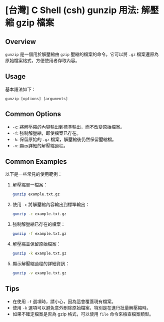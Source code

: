 # [台灣] C Shell (csh) gunzip 用法: 解壓縮 gzip 檔案

## Overview
`gunzip` 是一個用於解壓縮由 `gzip` 壓縮的檔案的命令。它可以將 `.gz` 檔案還原為原始檔案格式，方便使用者存取內容。

## Usage
基本語法如下：
```
gunzip [options] [arguments]
```

## Common Options
- `-c`: 將解壓縮的內容輸出到標準輸出，而不改變原始檔案。
- `-f`: 強制解壓縮，即使檔案已存在。
- `-k`: 保留原始的 `.gz` 檔案，解壓縮後仍然保留壓縮檔。
- `-v`: 顯示詳細的解壓縮過程。

## Common Examples
以下是一些常見的使用範例：

1. 解壓縮單一檔案：
   ```bash
   gunzip example.txt.gz
   ```

2. 使用 `-c` 將解壓縮內容輸出到標準輸出：
   ```bash
   gunzip -c example.txt.gz
   ```

3. 強制解壓縮已存在的檔案：
   ```bash
   gunzip -f example.txt.gz
   ```

4. 解壓縮並保留原始檔案：
   ```bash
   gunzip -k example.txt.gz
   ```

5. 顯示解壓縮過程的詳細資訊：
   ```bash
   gunzip -v example.txt.gz
   ```

## Tips
- 在使用 `-f` 選項時，請小心，因為這會覆蓋現有檔案。
- 使用 `-k` 選項可以避免意外刪除原始檔案，特別是在進行批量解壓縮時。
- 如果不確定檔案是否為 gzip 格式，可以使用 `file` 命令來檢查檔案類型。